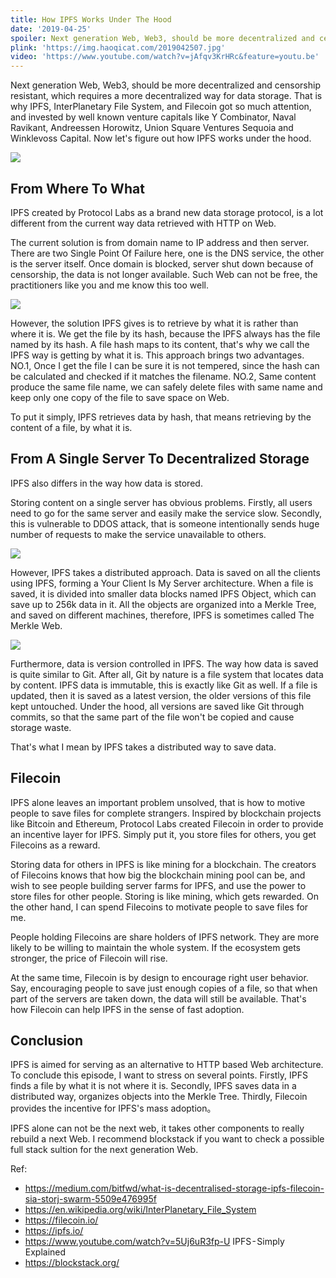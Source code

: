 ```yaml
---
title: How IPFS Works Under The Hood
date: '2019-04-25'
spoiler: Next generation Web, Web3, should be more decentralized and censorship resistant, which requires a more decentralized way for data storage. That is why IPFS, InterPlanetary File System, and Filecoin got so much attention, let's figure out how IPFS works under the hood.
plink: 'https://img.haoqicat.com/2019042507.jpg'
video: 'https://www.youtube.com/watch?v=jAfqv3KrHRc&feature=youtu.be'
---
```


Next generation Web, Web3, should be more decentralized and censorship resistant, which requires a more decentralized way for data storage. That is why IPFS, InterPlanetary File System, and Filecoin got so much attention, and invested by well known venture capitals like Y Combinator, Naval Ravikant, Andreessen Horowitz, Union Square Ventures Sequoia and Winklevoss Capital. Now let's figure out how IPFS works under the hood.

![](https://img.haoqicat.com/2019042501.jpg)


## From Where To What

IPFS created by Protocol Labs as a brand new data storage protocol, is a lot different from the current way data retrieved with HTTP on Web.

The current solution is from domain name to IP address and then server. There are two Single Point Of Failure here, one is the DNS service, the other is the server itself. Once domain is blocked, server shut down because of censorship, the data is not longer available. Such Web can not be free, the practitioners like you and me know this too well.

![](https://img.haoqicat.com/2019042502.jpg)


However, the solution IPFS gives is to retrieve by what it is rather than where it is. We get the file by its hash, because the IPFS always has the file named by its hash. A file hash maps to its content, that's why we call the IPFS way is getting by what it is. This approach brings two advantages. NO.1, Once I get the file I can be sure it is not tempered, since the hash can be calculated and checked if it matches the filename. NO.2, Same content produce the same file name, we can safely delete files with same name and keep only one copy of the file to save space on Web.

To put it simply, IPFS retrieves data by hash, that means retrieving by the content of a file, by what it is.

## From A Single Server To Decentralized Storage

IPFS also differs in the way how data is stored.

Storing content on a single server has obvious problems. Firstly, all users need to go for the same server and easily make the service slow. Secondly, this is vulnerable to DDOS attack, that is someone intentionally sends huge number of requests to make the service unavailable to others.

![](https://img.haoqicat.com/2019042503.jpg)


However, IPFS takes a distributed approach. Data is saved on all the clients using IPFS, forming a Your Client Is My Server architecture. When a file is saved, it is divided into smaller data blocks named IPFS Object, which can save up to 256k data in it. All the objects are organized into a Merkle Tree, and saved on different machines, therefore, IPFS is sometimes called The Merkle Web.

![](https://img.haoqicat.com/2019042504.jpg)

Furthermore, data is version controlled in IPFS. The way how data is saved is quite similar to Git. After all, Git by nature is a file system that locates data by content. IPFS data is immutable, this is exactly like Git as well. If a file is updated, then it is saved as a latest version, the older versions of this file kept untouched. Under the hood, all versions are saved like Git through commits, so that the same part of the file won't be copied and cause storage waste.

That's what I mean by IPFS takes a distributed way to save data.

## Filecoin

IPFS alone leaves an important problem unsolved, that is how to motive people to save files for complete strangers. Inspired by blockchain projects like Bitcoin and Ethereum, Protocol Labs created Filecoin in order to provide an incentive layer for IPFS. Simply put it, you store files for others, you get Filecoins as a reward.

Storing data for others in IPFS is like mining for a blockchain. The creators of Filecoins knows that how big the blockchain mining pool can be, and wish to see people building server farms for IPFS, and use the power to store files for other people. Storing is like mining, which gets rewarded. On the other hand, I can spend Filecoins to motivate people to save files for me.

People holding Filecoins are share holders of IPFS network. They are more likely  to be willing to maintain the whole system. If the ecosystem gets stronger, the price of Filecoin will rise.

At the same time, Filecoin is by design to encourage right user behavior. Say, encouraging people to save just enough copies of a file, so that when part of the servers are taken down, the data will still be available.
That's how Filecoin can help IPFS in the sense of fast adoption.

## Conclusion

IPFS is aimed for serving as an alternative to HTTP based Web architecture. To conclude this episode, I want to stress on several points. Firstly, IPFS finds a file by what it is not where it is. Secondly, IPFS saves data in a distributed way, organizes objects into the Merkle Tree. Thirdly, Filecoin provides the incentive for IPFS's mass adoption。

IPFS alone can not be the next web, it takes other components to really rebuild a next Web. I recommend blockstack if you want to check a possible full stack sultion for the next generation Web.


Ref:

- https://medium.com/bitfwd/what-is-decentralised-storage-ipfs-filecoin-sia-storj-swarm-5509e476995f
- https://en.wikipedia.org/wiki/InterPlanetary_File_System
- https://filecoin.io/
- https://ipfs.io/
- https://www.youtube.com/watch?v=5Uj6uR3fp-U IPFS - Simply Explained
- https://blockstack.org/
